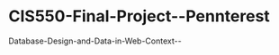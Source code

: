 CIS550-Final-Project--Pennterest
================================

 Database-Design-and-Data-in-Web-Context--
